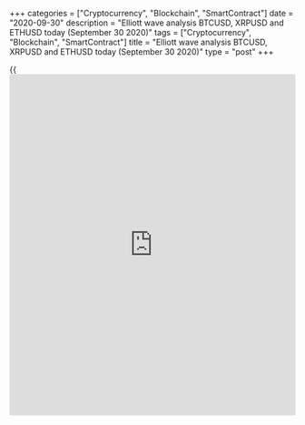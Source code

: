 +++
categories = ["Cryptocurrency", "Blockchain", "SmartContract"]
date = "2020-09-30"
description = "Elliott wave analysis BTCUSD, XRPUSD and ETHUSD today (September 30 2020)"
tags = ["Cryptocurrency", "Blockchain", "SmartContract"]
title = "Elliott wave analysis BTCUSD, XRPUSD and ETHUSD today (September 30 2020)"
type = "post"
+++

{{<iframe id="large-banner" src="https://www.bounty.group/#slide=6.0" width="100%" height="600" scrolling="no" style="border: 0px solid rgb(216, 221, 230); border-radius: 3px;">}}

2020-09-30

2020-09-30

Short-term forecast for BTCUSD, XRPUSD and ETHUSD 30.09.2020Roman Onegin

I welcome my readers!

I have prepared a short-term cryptocurrency forecast based on Elliott
wave analysis of Bitcoin, Ripple, and Ethereum. I suggest entry signals
to trade each cryptocurrency.

Bitcoin has started forming the final impulse wave within a zigzag of a
greater degree currently unfolding. Therefore, the price should be
declining, and one could enter sell trades.

The article covers the following subjects:

##  **Elliott wave Bitcoin analysis**

 ****

The BTCUSD is forming the upward zigzag A-B-C. The impulse wave A has
completed. The price is now declining in the corrective wave B. The B
correction must be unfolding as a double zigzag [W]-[X]-[Y]. The first
two parts of this pattern have completed, and the market is running down
in wave [Y] that is composed of three sub-waves (A)-(B)-(C). After the
bullish corrective wave (B) finished, the bear impulse (C) has been
forming. In the near future, the cryptocurrency pair should continue
declining to a level below 10107, which is the previous low.

### Trading plan for [BTCUSD][1] today:

Sell 10789.00, TP 10107.00

* * *

##  **Elliott wave Ripple analysis**

 ****

The Ripple price is forming the descending double zigzag (W)-(X)-(Y).
Wave (W) is a simple bear zigzag. The linking wave (X) is a triple
combination of zigzags. Wave (Y) has just started forming and could
complete as a standard zigzag, like the (W) wave. The impulse wave A and
the corrective wave B have completed. The price should be declining to a
level below the previous low made by the A wave, level 0.218.

Trading plan for **[XRPUSD][2]** today

Sell 0.240, TP 0.218

* * *

##  **Elliott wave Ethereum analysis**

 ****

The ETHUSD is currently forming the down simple zigzag A-B-C, which
started in early September. The bear impulse wave A has finished, and
the bullish correction B has completed as a triple zigzag
[W]-[X]-[Y]-[X]-[Z]. There is now forming the beginning of the new bear
impulse. The first two legs, impulse [1] and a zigzag-shaped correction
[2] have finished. In the next few days, the Ethereum price should be
moving down in the new down wave to a level below the previous low.

Trading plan  **[ETHUSD][3] **today

Sell 355.88, TP 311.21

* * *

P.S. Did you like my article? Share it in social networks: it will be
the best “thank you" :)

Ask me questions and comment below. I’ll be glad to answer your
questions and give necessary explanations.

 **Useful links:**

  * I recommend trying to trade with a reliable broker [here][4]. The system allows you to trade by yourself or copy successful traders from all across the globe.
  * Use my promo-code BLOG for getting deposit bonus 50% on LiteForex platform. Just enter this code in the appropriate field while [depositing][5] your trading account.
  * Telegram chat for traders: <t.me/liteforexengchat>. We are sharing the signals and trading experience
  * Telegram channel with high-quality analytics, Forex reviews, training articles, and other useful things for traders <t.me/liteforex>

The content of this article reflects the author’s opinion and does not
necessarily reflect the official position of LiteForex. The material
published on this page is provided for informational purposes only and
should not be considered as the provision of investment advice for the
purposes of Directive 2004/39/EC.

Rate this article:

{{value}}

( {{count}} {{title}} )

   1. my.liteforex.com/trading/chart?symbol=BTCUSD
   2. my.liteforex.com/trading/chart?symbol=XRPUSD
   3. my.liteforex.com/trading/chart?symbol=ETHUSD
   4. my.liteforex.com/?category=analysts-opinions&slug=short-term-forecast-for-[BTC](https://www.playgroundfx.com/blog/who-is-the-creator-of-bitcoin/)usd-xrpusd-and-ethusd-30092020&openPopup=%2Fregistration%2Fpopup&utm_source=blog&utm_medium=article&utm_campaign=bonus
   5. my.liteforex.com/deposit/?category=analysts-opinions&slug=short-term-forecast-for-[BTC](https://www.playgroundfx.com/blog/who-is-the-creator-of-bitcoin/)usd-xrpusd-and-ethusd-30092020&promo_code=BLOG&utm_source=blog&utm_medium=article&utm_campaign=bonus